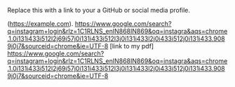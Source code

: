 Replace this with a link to your a GitHub or social media profile.

(https://example.com).
https://www.google.com/search?q=instagram+login&rlz=1C1RLNS_enIN868IN869&oq=instagra&aqs=chrome.1.0i131i433i512l2j69i57j0i131i433i512l3j0i131i433l2j0i433i512j0i131i433.9089j0j7&sourceid=chrome&ie=UTF-8
[link to my pdf] https://www.google.com/search?q=instagram+login&rlz=1C1RLNS_enIN868IN869&oq=instagra&aqs=chrome.1.0i131i433i512l2j69i57j0i131i433i512l3j0i131i433l2j0i433i512j0i131i433.9089j0j7&sourceid=chrome&ie=UTF-8
